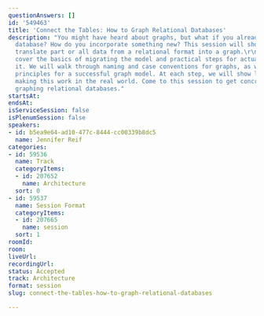 ```yaml
---
questionAnswers: []
id: '549463'
title: 'Connect the Tables: How to Graph Relational Databases'
description: "You might have heard about graphs, but what if you already have a relational
  database? How do you incorporate something new? This session will show you how to
  translate part or all data from a relational format into a graph.\r\n\r\nWe will
  cover the basics of migrating the model and practical steps for actually implementing
  it. We will walk through naming and case conventions for graphs, as well as some
  principles for a successful graph model. At each step, we will show live code for
  making this work in the real world. Come to this session to get concrete steps for
  graphing relational databases."
startsAt: 
endsAt: 
isServiceSession: false
isPlenumSession: false
speakers:
- id: b5ea9e64-ad10-477c-8444-cc00339b8dc5
  name: Jennifer Reif
categories:
- id: 59536
  name: Track
  categoryItems:
  - id: 207652
    name: Architecture
  sort: 0
- id: 59537
  name: Session Format
  categoryItems:
  - id: 207665
    name: session
  sort: 1
roomId: 
room: 
liveUrl: 
recordingUrl: 
status: Accepted
track: Architecture
format: session
slug: connect-the-tables-how-to-graph-relational-databases

---
```

